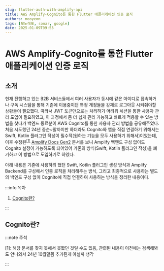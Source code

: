 ```yaml
---
slug: flutter-auth-with-amplify-api
title: AWS Amplify-Cognito를 통한 Flutter 애플리케이션 인증 로직
authors: mooyeon
tags: [모노레포, sonar, google]
date: 2025-01-09T09:53
---
```


# AWS Amplify-Cognito를 통한 Flutter 애플리케이션 인증 로직

## 소개

현재 진행하고 있는 B2B 서비스들에서 여러 사용자가 동시에 같은 아이디로 접속하거나 구독 시스템을 통해 기존에 이용중이던 특정 계정들을 강제로 로그아웃 시켜줘야할 상황들이 필요했다. 따라서 JWT 토큰만으로는 처리하기 어려워 세션을 통한 사용자 관리 도입이 필요하였고, 이 과정에서 좀 더 쉽게 관리 가능하고 빠르게 적용할 수 있는 방법을 찾다가 백엔드 동료분이 AWS Cognito를 통한 사용자 관리 방법을 공유해주었다. 처음 시도했던 24년 중순~말까지만 하더라도 Cognito와 앱을 직접 연결하기 위해서는 Swift, Kotlin 플러그인 작성이 필수적(원하는 기능을 모두 사용하기 위해서)이었는데, 이후 수정된<sup>[[1]](#footnote_1)</sup> [Amplify Docs Gen2](https://docs.amplify.aws/flutter/) 문서를 보니 Amplify 백엔드 구성 없이도 Cognito 설정이 가능하도록 되어있어 기존의 방식(Swift, Kotlin 플러그인 작성)을 폐기하고 이 방법으로 도입하기로 하였다.

아래 내용은 기존에 사용하려 했던 Swift, Kotlin 플러그인 생성 방식과 Amplify Backend를 구성해서 인증 로직을 처리해주는 방식, 그리고 최종적으로 사용하는 별도의 백엔드 구성 없이 Cognito에 직접 연결하여 사용하는 방식을 정리한 내용이다.

:::info 목차

1. [Cognito란?](#cognito란)

:::

<!--truncate-->

## Cognito란?

:::note 주석

<a name="footnote_1">[1]</a>: 해당 문서를 찾지 못해서 못봤던 것일 수도 있음, 관련된 내용이 이전에는 검색해봐도 안나와서 24년 10월말쯤 추가된게 아닐까 생각

:::
